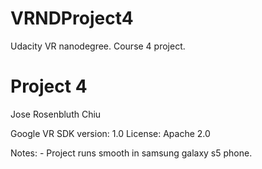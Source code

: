 # VRNDProject4
Udacity VR nanodegree. Course 4 project.

# Project 4

Jose Rosenbluth Chiu

Google VR SDK version: 1.0
License: Apache 2.0

Notes: 
	- Project runs smooth in samsung galaxy s5 phone.
